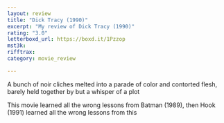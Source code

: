 ```yaml
---
layout: review
title: "Dick Tracy (1990)"
excerpt: "My review of Dick Tracy (1990)"
rating: "3.0"
letterboxd_url: https://boxd.it/1Pzzop
mst3k: 
rifftrax: 
category: movie_review

---
```


A bunch of noir cliches melted into a parade of color and contorted flesh, barely held together by but a whisper of a plot

This movie learned all the wrong lessons from Batman (1989), then Hook (1991) learned all the wrong lessons from this